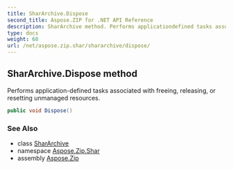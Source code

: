 ```yaml
---
title: SharArchive.Dispose
second_title: Aspose.ZIP for .NET API Reference
description: SharArchive method. Performs applicationdefined tasks associated with freeing releasing or resetting unmanaged resources
type: docs
weight: 60
url: /net/aspose.zip.shar/shararchive/dispose/
---
```

## SharArchive.Dispose method

Performs application-defined tasks associated with freeing, releasing, or resetting unmanaged resources.

```csharp
public void Dispose()
```

### See Also

* class [SharArchive](../)
* namespace [Aspose.Zip.Shar](../../shararchive/)
* assembly [Aspose.Zip](../../../)


